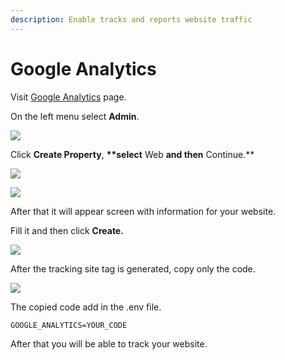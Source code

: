 ```yaml
---
description: Enable tracks and reports website traffic
---
```


# Google Analytics

Visit [Google Analytics](https://analytics.google.com/) page.

On the left menu select **Admin**.

![](https://i.imgur.com/uYOLRzI.png)

Click **Create Property**, **\*\*select** Web **and then** Continue.\*\*

![](https://i.imgur.com/lENJfIA.png)

![](https://i.imgur.com/36l8Cbm.png )

After that it will appear screen with information for your website.

Fill it and then click **Create.**

![](https://i.imgur.com/uyttpO6.png)

After the tracking site tag is generated, copy only the code.

![](https://i.imgur.com/cRIWLfb.png)

The copied code add in the .env file.

```text
GOOGLE_ANALYTICS=YOUR_CODE
```

After that you will be able to track your website.

